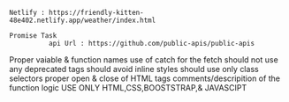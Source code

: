     Netlify : https://friendly-kitten-48e402.netlify.app/weather/index.html
                                                                          Promise Task
              api Url : https://github.com/public-apis/public-apis   
   Proper vaiable & function names 
   use of catch for the fetch
   should not use any deprecated tags
   should avoid inline styles 
   should use only class selectors
   proper open & close of HTML tags 
   comments/descripition of the function logic
   USE ONLY HTML,CSS,BOOSTSTRAP,& JAVASCIPT
